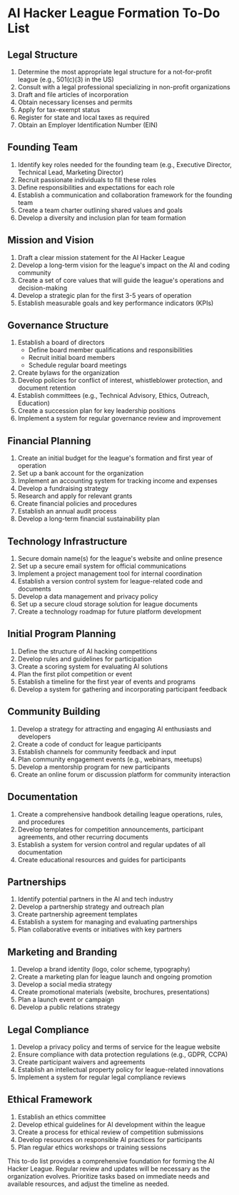 # AI Hacker League Formation To-Do List

## Legal Structure
1. Determine the most appropriate legal structure for a not-for-profit league (e.g., 501(c)(3) in the US)
2. Consult with a legal professional specializing in non-profit organizations
3. Draft and file articles of incorporation
4. Obtain necessary licenses and permits
5. Apply for tax-exempt status
6. Register for state and local taxes as required
7. Obtain an Employer Identification Number (EIN)

## Founding Team
1. Identify key roles needed for the founding team (e.g., Executive Director, Technical Lead, Marketing Director)
2. Recruit passionate individuals to fill these roles
3. Define responsibilities and expectations for each role
4. Establish a communication and collaboration framework for the founding team
5. Create a team charter outlining shared values and goals
6. Develop a diversity and inclusion plan for team formation

## Mission and Vision
1. Draft a clear mission statement for the AI Hacker League
2. Develop a long-term vision for the league's impact on the AI and coding community
3. Create a set of core values that will guide the league's operations and decision-making
4. Develop a strategic plan for the first 3-5 years of operation
5. Establish measurable goals and key performance indicators (KPIs)

## Governance Structure
1. Establish a board of directors
   - Define board member qualifications and responsibilities
   - Recruit initial board members
   - Schedule regular board meetings
2. Create bylaws for the organization
3. Develop policies for conflict of interest, whistleblower protection, and document retention
4. Establish committees (e.g., Technical Advisory, Ethics, Outreach, Education)
5. Create a succession plan for key leadership positions
6. Implement a system for regular governance review and improvement

## Financial Planning
1. Create an initial budget for the league's formation and first year of operation
2. Set up a bank account for the organization
3. Implement an accounting system for tracking income and expenses
4. Develop a fundraising strategy
5. Research and apply for relevant grants
6. Create financial policies and procedures
7. Establish an annual audit process
8. Develop a long-term financial sustainability plan

## Technology Infrastructure
1. Secure domain name(s) for the league's website and online presence
2. Set up a secure email system for official communications
3. Implement a project management tool for internal coordination
4. Establish a version control system for league-related code and documents
5. Develop a data management and privacy policy
6. Set up a secure cloud storage solution for league documents
7. Create a technology roadmap for future platform development

## Initial Program Planning
1. Define the structure of AI hacking competitions
2. Develop rules and guidelines for participation
3. Create a scoring system for evaluating AI solutions
4. Plan the first pilot competition or event
5. Establish a timeline for the first year of events and programs
6. Develop a system for gathering and incorporating participant feedback

## Community Building
1. Develop a strategy for attracting and engaging AI enthusiasts and developers
2. Create a code of conduct for league participants
3. Establish channels for community feedback and input
4. Plan community engagement events (e.g., webinars, meetups)
5. Develop a mentorship program for new participants
6. Create an online forum or discussion platform for community interaction

## Documentation
1. Create a comprehensive handbook detailing league operations, rules, and procedures
2. Develop templates for competition announcements, participant agreements, and other recurring documents
3. Establish a system for version control and regular updates of all documentation
4. Create educational resources and guides for participants

## Partnerships
1. Identify potential partners in the AI and tech industry
2. Develop a partnership strategy and outreach plan
3. Create partnership agreement templates
4. Establish a system for managing and evaluating partnerships
5. Plan collaborative events or initiatives with key partners

## Marketing and Branding
1. Develop a brand identity (logo, color scheme, typography)
2. Create a marketing plan for league launch and ongoing promotion
3. Develop a social media strategy
4. Create promotional materials (website, brochures, presentations)
5. Plan a launch event or campaign
6. Develop a public relations strategy

## Legal Compliance
1. Develop a privacy policy and terms of service for the league website
2. Ensure compliance with data protection regulations (e.g., GDPR, CCPA)
3. Create participant waivers and agreements
4. Establish an intellectual property policy for league-related innovations
5. Implement a system for regular legal compliance reviews

## Ethical Framework
1. Establish an ethics committee
2. Develop ethical guidelines for AI development within the league
3. Create a process for ethical review of competition submissions
4. Develop resources on responsible AI practices for participants
5. Plan regular ethics workshops or training sessions

This to-do list provides a comprehensive foundation for forming the AI Hacker League. Regular review and updates will be necessary as the organization evolves. Prioritize tasks based on immediate needs and available resources, and adjust the timeline as needed.